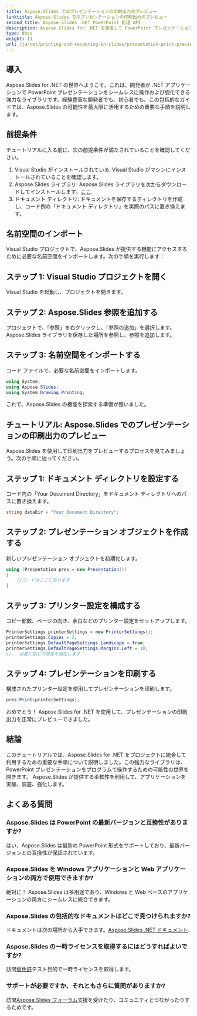 ```yaml
---
title: Aspose.Slides でのプレゼンテーションの印刷出力のプレビュー
linktitle: Aspose.Slides でのプレゼンテーションの印刷出力のプレビュー
second_title: Aspose.Slides .NET PowerPoint 処理 API
description: Aspose.Slides for .NET を使用して PowerPoint プレゼンテーションの印刷出力をプレビューする方法を学びます。ソース コードを使用してこのステップバイステップ ガイドに従って、印刷プレビューを生成およびカスタマイズします。
type: docs
weight: 11
url: /ja/net/printing-and-rendering-in-slides/presentation-print-preview/
---
```

## 導入
Aspose.Slides for .NET の世界へようこそ。これは、開発者が .NET アプリケーションで PowerPoint プレゼンテーションをシームレスに操作および強化できる強力なライブラリです。経験豊富な開発者でも、初心者でも、この包括的なガイドでは、Aspose.Slides の可能性を最大限に活用するための重要な手順を説明します。
## 前提条件
チュートリアルに入る前に、次の前提条件が満たされていることを確認してください。
1. Visual Studio がインストールされている: Visual Studio がマシンにインストールされていることを確認します。
2.  Aspose.Slides ライブラリ: Aspose.Slides ライブラリを次からダウンロードしてインストールします。[ここ](https://releases.aspose.com/slides/net/).
3. ドキュメント ディレクトリ: ドキュメントを保存するディレクトリを作成し、コード例の「ドキュメント ディレクトリ」を実際のパスに置き換えます。
## 名前空間のインポート
Visual Studio プロジェクトで、Aspose.Slides が提供する機能にアクセスするために必要な名前空間をインポートします。次の手順を実行します：
## ステップ 1: Visual Studio プロジェクトを開く
Visual Studio を起動し、プロジェクトを開きます。
## ステップ 2: Aspose.Slides 参照を追加する
プロジェクトで、「参照」を右クリックし、「参照の追加」を選択します。 Aspose.Slides ライブラリを保存した場所を参照し、参照を追加します。
## ステップ 3: 名前空間をインポートする
コード ファイルで、必要な名前空間をインポートします。
```csharp
using System;
using Aspose.Slides;
using System.Drawing.Printing;
```
これで、Aspose.Slides の機能を探索する準備が整いました。
## チュートリアル: Aspose.Slides でのプレゼンテーションの印刷出力のプレビュー
Aspose.Slides を使用して印刷出力をプレビューするプロセスを見てみましょう。次の手順に従ってください。
## ステップ 1: ドキュメント ディレクトリを設定する
コード内の「Your Document Directory」をドキュメント ディレクトリへのパスに置き換えます。
```csharp
string dataDir = "Your Document Directory";
```
## ステップ 2: プレゼンテーション オブジェクトを作成する
新しいプレゼンテーション オブジェクトを初期化します。
```csharp
using (Presentation pres = new Presentation())
{
    //コードはここにあります
}
```
## ステップ 3: プリンター設定を構成する
コピー部数、ページの向き、余白などのプリンター設定をセットアップします。
```csharp
PrinterSettings printerSettings = new PrinterSettings();
printerSettings.Copies = 2;
printerSettings.DefaultPageSettings.Landscape = true;
printerSettings.DefaultPageSettings.Margins.Left = 10;
//...必要に応じて設定を追加します
```
## ステップ 4: プレゼンテーションを印刷する
構成されたプリンター設定を使用してプレゼンテーションを印刷します。
```csharp
pres.Print(printerSettings);
```
おめでとう！ Aspose.Slides for .NET を使用して、プレゼンテーションの印刷出力を正常にプレビューできました。
## 結論
このチュートリアルでは、Aspose.Slides for .NET をプロジェクトに統合して利用するための重要な手順について説明しました。この強力なライブラリは、PowerPoint プレゼンテーションをプログラムで操作するための可能性の世界を開きます。 Aspose.Slides が提供する柔軟性を利用して、アプリケーションを実験、調査、強化します。
## よくある質問
### Aspose.Slides は PowerPoint の最新バージョンと互換性がありますか?
はい、Aspose.Slides は最新の PowerPoint 形式をサポートしており、最新バージョンとの互換性が保証されています。
### Aspose.Slides を Windows アプリケーションと Web アプリケーションの両方で使用できますか?
絶対に！ Aspose.Slides は多用途であり、Windows と Web ベースのアプリケーションの両方にシームレスに統合できます。
### Aspose.Slides の包括的なドキュメントはどこで見つけられますか?
ドキュメントは次の場所から入手できます。[Aspose.Slides .NET ドキュメント](https://reference.aspose.com/slides/net/).
### Aspose.Slides の一時ライセンスを取得するにはどうすればよいですか?
訪問[仮免許](https://purchase.aspose.com/temporary-license/)テスト目的で一時ライセンスを取得します。
### サポートが必要ですか、それともさらに質問がありますか?
訪問[Aspose.Slides フォーラム](https://forum.aspose.com/c/slides/11)支援を受けたり、コミュニティとつながったりするためです。